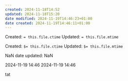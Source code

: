 ```yaml
---
created: 2024-11-18T14:52
updated: 2024-11-18T15:20
date modified: 2024-11-19T14:46:23+01:00
date created: 2024-11-19T14:46:11+01:00
---
```

Created:  `= this.file.ctime`
Updated: `= this.file.mtime`

Created:  `$= this.file.ctime`
Updated: `$= this.file.mtime`

NaN
date updated: NaN

2024-11-19 14:46
2024-11-19 14:46

tat